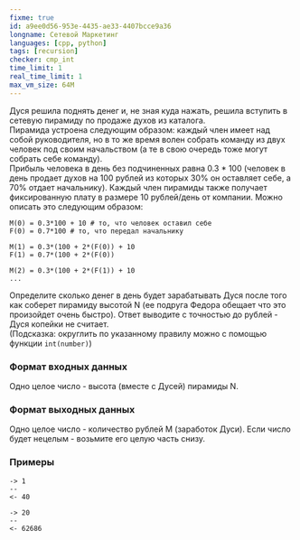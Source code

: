 ```yaml
---
fixme: true
id: a9ee0d56-953e-4435-ae33-4407bcce9a36
longname: Сетевой Маркетинг
languages: [cpp, python]
tags: [recursion]
checker: cmp_int
time_limit: 1
real_time_limit: 1
max_vm_size: 64M
---
```


Дуся решила поднять денег и, не зная куда нажать, решила вступить в сетевую пирамиду по продаже духов из каталога.  
Пирамида устроена следующим образом: каждый член имеет над собой руководителя, но в то же время волен собрать команду из двух человек под своим начальством (а те в свою очередь тоже могут собрать себе команду).  
Прибыль человека в день без подчиненных равна 0.3 * 100 (человек в день продает духов на 100 рублей из которых 30% он оставляет себе, а 70% отдает начальнику). Каждый член пирамиды также получает фиксированную плату в размере 10 рублей/день от компании. Можно описать это следующим образом:  
```
M(0) = 0.3*100 + 10 # то, что человек оставил себе
F(0) = 0.7*100 # то, что передал начальнику
  
M(1) = 0.3*(100 + 2*(F(0)) + 10
F(1) = 0.7*(100 + 2*(F(0))
  
M(2) = 0.3*(100 + 2*(F(1)) + 10
...
```

Определите сколько денег в день будет зарабатывать Дуся после того как соберет пирамиду высотой N (ее подруга Федора обещает что это произойдет очень быстро). Ответ выводите с точностью до рублей - Дуся копейки не считает.  
(Подсказка: округлить по указанному правилу можно с помощью функции `int(number)`)

### Формат входных данных

Одно целое число - высота (вместе с Дусей) пирамиды N.

### Формат выходных данных

Одно целое число - количество рублей M (заработок Дуси). Если число будет нецелым - возьмите его целую часть снизу.

### Примеры

```
-> 1
--
<- 40
```

```
-> 20
--
<- 62686
```
